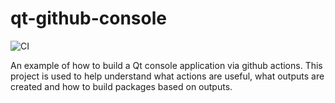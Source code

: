 # qt-github-console

![CI](https://github.com/bowniewk/qt-github-console/workflows/CI/badge.svg)

An example of how to build a Qt console application via github actions.  This project is used to help understand what actions are useful, what outputs are created and how to build packages based on outputs.
